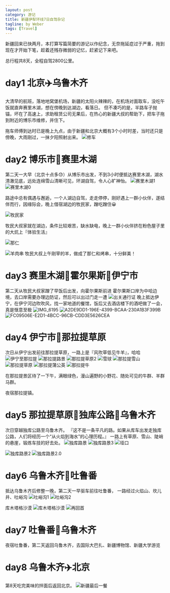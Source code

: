 ```yaml
---
layout: post
category: 游记
title: 新疆伊犁环线7日自驾杂记
tagline: by Weber
tags: [Travel]
---
```


<!--more-->

新疆回来已快两月，本打算写篇简要的游记以作纪念，无奈拖延症过于严重，拖到现在才开始下笔，趁着还残存微弱的记忆，赶紧记下来吧。


总行程共8天，全程自驾2800公里。

# day1 北京✈️乌鲁木齐

大清早的航班，落地地窝堡机场，新疆的太阳火辣辣的，在机场对面取车，没吃午饭就直奔赛里木湖，想在傍晚到达湖边，看落日。
但不凑巧的是，半路车子抛锚，坏在了高速上，求助租赁公司无果后，在热心的新疆大叔的帮助下，把车子拖到附近的博乐市维修，并住下。

拖车师傅到达时已是晚上九点，由于新疆和北京大概有3个小时时差，当时还只是傍晚，大雨刚过，一抹夕阳照射出来。
![修车](http://7d9m33.com1.z0.glb.clouddn.com//%E4%BF%AE%E8%BD%A6.jpg)

# day2 博乐市🚗赛里木湖

第二天一大早（北京十点多😓）从博乐市出发，不到3小时便抵达赛里木湖，湖水清澈见底，远处连绵雪山清晰可见，环湖自驾，令人心旷神怡。
![赛里木湖1](http://7d9m33.com1.z0.glb.clouddn.com//%E8%B5%9B%E9%87%8C%E6%9C%A8%E6%B9%961.jpg)
![赛里木湖0](http://7d9m33.com1.z0.glb.clouddn.com//%E8%B5%9B%E9%87%8C%E6%9C%A8%E6%B9%960.jpg)


路途中总有偶遇与邂逅，一个人湖边自驾，走走停停，刚好遇上一群小伙伴，遂结伴而行，因缘际会，晚上借宿湖边的牧民家，蹭吃蹭住😀


![牧民家](http://7d9m33.com1.z0.glb.clouddn.com/http://7d9m33.com1.z0.glb.clouddn.com//%E7%89%A7%E6%B0%91%E5%AE%B6.jpg)

牧民大叔家就在湖边，条件比较艰苦，缺水缺电，晚上一群小伙伴挤在粉色屋子里的大炕上『体验生活』

![那仁](http://7d9m33.com1.z0.glb.clouddn.com//%E9%82%A3%E4%BB%81.jpg)

![羊肉串](http://7d9m33.com1.z0.glb.clouddn.com//%E7%BE%8A%E8%82%89%E4%B8%B2.jpg)
牧民大叔上午刚宰的羊，做成了那仁和烤串，十分鲜美！

# day3 赛里木湖🚗霍尔果斯🚗伊宁市

第二天从牧民大叔家蹭了早饭后出发，向霍尔果斯前进
霍尔果斯口岸为中哈边境，去口岸需要办理边防证，然后可以出过门走一遭
![出关通行证](http://7d9m33.com1.z0.glb.clouddn.com//%E5%87%BA%E5%85%B3%E9%80%9A%E8%A1%8C%E8%AF%81.jpg)
晚上抵达伊宁，在伊宁河边吹吹风，找一家地道的餐馆，饭后又去酒店楼下的酒吧做了一会，真是惬意至极
![IMG_6195](http://7d9m33.com1.z0.glb.clouddn.com//IMG_6195.jpg)
![A2DE9DD1-196E-4399-BCAA-230A1B3F399B](http://7d9m33.com1.z0.glb.clouddn.com//A2DE9DD1-196E-4399-BCAA-230A1B3F399B.jpg)
![FC09506E-E2D1-4BCC-96CB-CDD3E5626CEA](http://7d9m33.com1.z0.glb.clouddn.com//FC09506E-E2D1-4BCC-96CB-CDD3E5626CEA.jpg)

# day4 伊宁市🚗那拉提草原
次日从伊宁出发前往那拉提草原，一路上是『风吹草低见牛羊』，哈哈
![伊宁至那拉提](http://7d9m33.com1.z0.glb.clouddn.com//%E4%BC%8A%E5%AE%81%E8%87%B3%E9%82%A3%E6%8B%89%E6%8F%90.jpg)
![那拉提路景](http://7d9m33.com1.z0.glb.clouddn.com//%E9%82%A3%E6%8B%89%E6%8F%90%E8%B7%AF%E6%99%AF.jpg)
![那拉提草原2](http://7d9m33.com1.z0.glb.clouddn.com//%E9%82%A3%E6%8B%89%E6%8F%90%E8%8D%89%E5%8E%9F2.jpg)
![雪球](http://7d9m33.com1.z0.glb.clouddn.com//%E9%9B%AA%E7%90%83.jpg)
![那拉提雪山](http://7d9m33.com1.z0.glb.clouddn.com//%E9%82%A3%E6%8B%89%E6%8F%90%E9%9B%AA%E5%B1%B1.jpg)
![那拉提草原](http://7d9m33.com1.z0.glb.clouddn.com//%E9%82%A3%E6%8B%89%E6%8F%90%E8%8D%89%E5%8E%9F.jpg)
![那拉提蒲公英](http://7d9m33.com1.z0.glb.clouddn.com//%E9%82%A3%E6%8B%89%E6%8F%90%E8%92%B2%E5%85%AC%E8%8B%B1.jpg)
![那拉提牛](http://7d9m33.com1.z0.glb.clouddn.com//%E9%82%A3%E6%8B%89%E6%8F%90%E7%89%9B.jpg)

在那拉提景区待了一下午，满眼绿色，漫山遍野的小野花、随处可见的牛群、羊群马群。

夜宿那拉提镇。

# day5 那拉提草原🚗独库公路🚗乌鲁木齐

次日穿越独库公路至乌鲁木齐。
『这不是一条平凡的路。如果从库车出发走独库公路，人们将经历一个“从火焰到海水”的心理历程。』
一路上有草原、雪山、陡峭的悬崖，锻炼车技的好去处。
![独库路景](http://7d9m33.com1.z0.glb.clouddn.com//%E7%8B%AC%E5%BA%93%E8%B7%AF%E6%99%AF.jpg)
![独库路景3](http://7d9m33.com1.z0.glb.clouddn.com//%E7%8B%AC%E5%BA%93%E8%B7%AF%E6%99%AF3.jpg)
![垭口](http://7d9m33.com1.z0.glb.clouddn.com//%E5%9E%AD%E5%8F%A3.jpg)

![独库路景2](http://7d9m33.com1.z0.glb.clouddn.com//%E7%8B%AC%E5%BA%93%E8%B7%AF%E6%99%AF2.jpg)
![独库路景2.0](http://7d9m33.com1.z0.glb.clouddn.com//%E7%8B%AC%E5%BA%93%E8%B7%AF%E6%99%AF2.0.jpg)

# day6 乌鲁木齐🚗吐鲁番
抵达乌鲁木齐后修整一晚，第二天一早驱车前往吐鲁番，
一路经过火焰山、坎儿井、吐峪沟
![吐峪沟1](http://7d9m33.com1.z0.glb.clouddn.com//%E5%90%90%E5%B3%AA%E6%B2%9F1.jpg)
![吐峪沟2](http://7d9m33.com1.z0.glb.clouddn.com//%E5%90%90%E5%B3%AA%E6%B2%9F2.jpg)


库木塔格沙漠
![库木塔格沙漠](http://7d9m33.com1.z0.glb.clouddn.com//%E5%BA%93%E6%9C%A8%E5%A1%94%E6%A0%BC%E6%B2%99%E6%BC%A0.jpg)
![再回首](http://7d9m33.com1.z0.glb.clouddn.com//%E5%86%8D%E5%9B%9E%E9%A6%96.jpg)


# day7 吐鲁番🚗乌鲁木齐
夜宿吐鲁番，第二天返回乌鲁木齐，去国际大巴扎、新疆博物馆、新疆大学游览


# day8 乌鲁木齐✈️北京
第8天吃完美味的拌面后返回北京。
![新疆最后一餐](http://7d9m33.com1.z0.glb.clouddn.com//%E6%96%B0%E7%96%86%E6%9C%80%E5%90%8E%E4%B8%80%E9%A4%90.jpg)




